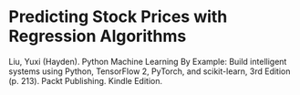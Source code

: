 # Predicting Stock Prices with Regression Algorithms

Liu, Yuxi (Hayden). Python Machine Learning By Example: Build intelligent systems using Python, TensorFlow 2, PyTorch, and scikit-learn, 3rd Edition (p. 213). Packt Publishing. Kindle Edition. 
